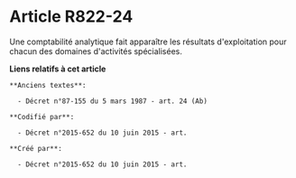 # Article R822-24

Une comptabilité analytique fait apparaître les résultats d'exploitation pour chacun des domaines d'activités spécialisées.

**Liens relatifs à cet article**

	**Anciens textes**:

	  - Décret n°87-155 du 5 mars 1987 - art. 24 (Ab)

	**Codifié par**:

	  - Décret n°2015-652 du 10 juin 2015 - art.

	**Créé par**:

	  - Décret n°2015-652 du 10 juin 2015 - art.
